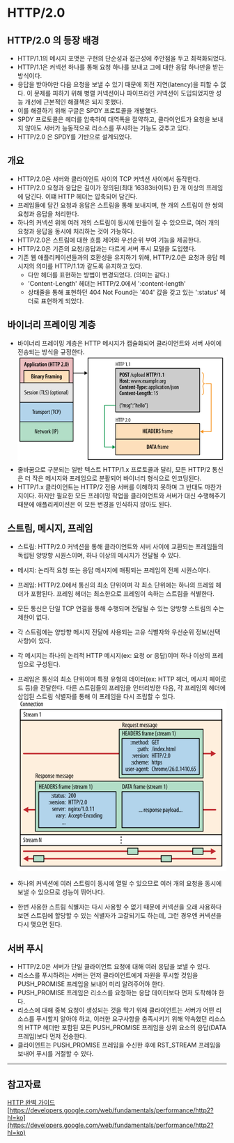 # HTTP/2.0
## HTTP/2.0 의 등장 배경
* HTTP/1.1의 메시지 포맷은 구현의 단순성과 접근성에 주안점을 두고 최적화되었다.
* HTTP/1.1은 커넥션 하나를 통해 요청 하나를 보내고 그에 대한 응답 하나만을 받는 방식이다.
* 응답을 받아야만 다음 요청을 보낼 수 있기 때문에 회전 지연(latency)을 피할 수 없다. 이 문제를 피하기 위해 병렬 커넥션이나 파이프라인 커넥션이 도입되었지만 성능 개선에 근본적인 해결책은 되지 못했다.
* 이를 해결하기 위해 구글은 SPDY 프로토콜을 개발했다.
* SPDY 프로토콜은 헤더를 압축하여 대역폭을 절약하고, 클라이언트가 요청을 보내지 않아도 서버가 능동적으로 리소스를 푸시하는 기능도 갖추고 있다.
* HTTP/2.0 은 SPDY를 기반으로 설계되었다.

## 개요
* HTTP/2.0은 서버와 클라이언트 사이의 TCP 커넥션 사이에서 동작한다.
* HTTP/2.0 요청과 응답은 길이가 정의된(최대 16383바이트) 한 개 이상의 프레임에 담긴다. 이떄 HTTP 헤더는 압축되어 담긴다.
* 프레임들에 담긴 요청과 응답은 스트림을 통해 보내지며, 한 개의 스트림이 한 쌍의 요청과 응답을 처리한다.
* 하나의 커넥션 위에 여러 개의 스트림이 동시에 만들어 질 수 있으므로, 여러 개의 요청과 응답을 동시에 처리하는 것이 가능하다.
* HTTP/2.0은 스트림에 대한 흐름 제어와 우선순위 부여 기능을 제공한다.
* HTTP/2.0은 기존의 요청/응답과는 다르게 서버 푸시 모델을 도입했다.
* 기존 웹 애플리케이션들과의 호환성을 유지하기 위해, HTTP/2.0은 요청과 응답 메시지의 의미를 HTTP/1.1과 같도록 유지하고 있다.
  * 다만 헤더를 표현하는 방법이 변경되었다. (의미는 같다.)
  * 'Content-Length' 헤더는 HTTP/2.0에서 ':content-length'
  * 상태줄을 통해 표현하던 404 Not Found는 '404' 값을 갖고 있는 ':status' 헤더로 표현하게 되었다.

## 바이너리 프레이밍 계층
* 바이너리 프레이밍 계층은 HTTP 메시지가 캡슐화되어 클라이언트와 서버 사이에 전송되는 방식을 규정한다.
![바이너리 프레이밍 계층](./images/binary_framing_layer01.svg)
* 줄바꿈으로 구분되는 일반 텍스트 HTTP/1.x 프로토콜과 달리, 모든 HTTP/2 통신은 더 작은 메시지와 프레임으로 분활되어 바이너리 형식으로 인코딩된다.
* HTTP/1.x 클라이언트는 HTTP/2 전용 서버를 이해하지 못하며 그 반대도 마찬가지이다. 하지만 필요한 모든 프레이밍 작업을 클라이언트와 서버가 대신 수행해주기 때문에 애플리케이션은 이 모든 변경을 인식하지 않아도 된다.

## 스트림, 메시지, 프레임
* 스트림: HTTP/2.0 커넥션을 통해 클라이언트와 서버 사이에 교환되는 프레임들의 독립된 양방향 시퀀스이며, 하나 이상의 메시지가 전달될 수 있다.
* 메시지: 논리적 요청 또는 응답 메시지에 매핑되는 프레임의 전체 시퀀스이다.
* 프레임: HTTP/2.0에서 통신의 최소 단위이며 각 최소 단위에는 하나의 프레임 헤더가 포함된다. 프레임 헤더는 최소한으로 프레임이 속하는 스트림을 식별한다.
* 모든 통신은 단일 TCP 연결을 통해 수행되며 전달될 수 있는 양방향 스트림의 수는 제한이 없다.
* 각 스트림에는 양방향 메시지 전달에 사용되는 고유 식별자와 우선순위 정보(선택 사항)이 있다.
* 각 메시지는 하나의 논리적 HTTP 메시지(ex: 요청 or 응답)이며 하나 이상의 프레임으로 구성된다.
* 프레임은 통신의 최소 단위이며 특정 유형의 데이터(ex: HTTP 헤더, 메시지 페이로드 등)을 전달한다. 다른 스트림들의 프레임을 인터리빙한 다음, 각 프레임의 헤더에 삽입된 스트림 식별자를 통해 이 프레임을 다시 조립할 수 있다.
![스트림](./images/streams_messages_frames01.svg)

* 하나의 커넥션에 여러 스트림이 동시에 열릴 수 있으므로 여러 개의 요청을 동시에 보낼 수 있으므로 성능이 뛰어나다.
* 한번 사용한 스트림 식별자는 다시 사용할 수 없기 때문에 커넥션을 오래 사용하다보면 스트림에 할당할 수 있는 식별자가 고갈되기도 하는데, 그런 경우엔 커넥션을 다시 맺으면 된다.

## 서버 푸시
* HTTP/2.0은 서버가 단일 클라이언트 요청에 대해 여러 응답을 보낼 수 있다.
* 리소스를 푸시하려는 서버는 먼저 클라이언트에게 자원을 푸시할 것임을 PUSH_PROMISE 프레임을 보내어 미리 알려주어야 한다.
* PUSH_PROMISE 프레임은 리소스를 요청하는 응답 데이터보다 먼저 도착해야 한다.
* 리소스에 대해 중복 요청이 생성되는 것을 막기 위해 클라이언트는 서버가 어떤 리소스를 푸시할지 알아야 하고, 이러한 요구사항을 충족시키기 위해 약속했던 리소스의 HTTP 헤더만 포함된 모든 PUSH_PROMISE 프레임을 상위 요소의 응답(DATA 프레임)보다 먼저 전송한다.
* 클라이언트는 PUSH_PROMISE 프레임을 수신한 후에 RST_STREAM 프레임을 보내어 푸시를 거절할 수 있다.

---

## 참고자료

[HTTP 완벽 가이드](http://www.kyobobook.co.kr/product/detailViewKor.laf?ejkGb=KOR&mallGb=KOR&barcode=9788966261208&orderClick=LEA&Kc=)
[https://developers.google.com/web/fundamentals/performance/http2?hl=ko](https://developers.google.com/web/fundamentals/performance/http2?hl=ko)